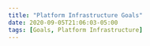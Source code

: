 ```yaml
---
title: "Platform Infrastructure Goals"
date: 2020-09-05T21:06:03-05:00
tags: [Goals, Platform Infrastructure]
---
```

